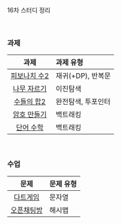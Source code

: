 16차 스터디 정리

<br />

### 과제
|과제|과제 유형|
|:--:|:-------|
|[피보나치 수2](https://www.acmicpc.net/problem/2748)|재귀(+DP), 반복문|
|[나무 자르기](https://www.acmicpc.net/problem/2805)|이진탐색|
|[수들의 합2](https://www.acmicpc.net/problem/2003)|완전탐색, 투포인터|
|[암호 만들기](https://www.acmicpc.net/problem/1759)|백트래킹|
|[단어 수학](https://www.acmicpc.net/problem/1339)|백트래킹|

<br />

### 수업
|문제|문제 유형|
|:--:|:-------|
|[다트게임](https://programmers.co.kr/learn/courses/30/lessons/17682)|문자열|
|[오픈채팅방](https://programmers.co.kr/learn/courses/30/lessons/42888)|해시맵|
